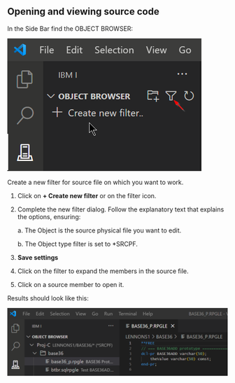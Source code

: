 #

## Opening and viewing source code

In the Side Bar find the OBJECT BROWSER:

![objectbrowser](opensource_01.png)

Create a new filter for source file on which you want to work.

1. Click on **+ Create new filter** or on the filter icon.

2. Complete the new filter dialog. Follow the explanatory text that explains the options, ensuring:

   a. The Object is the source physical file you want to edit.

   b. The Object type filter is set to *SRCPF.

3. **Save settings**

4. Click on the filter to expand the members in the source file.

5. Click on a source member to open it.

Results should look like this:

![opened filter](opensource_02.png)